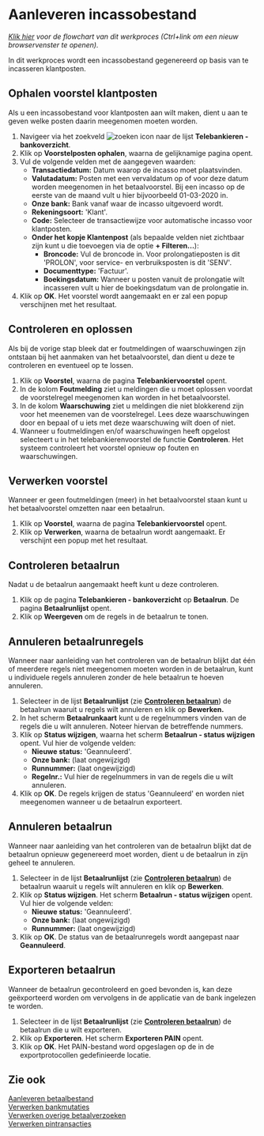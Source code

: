 # Aanleveren incassobestand

*[Klik hier](https://cegeka-dsabestpracticeprocessen.mavimcloud.com//Portal/code?id=6c1&view=Chart&maximize=true) voor de flowchart van dit werkproces (Ctrl+link om een nieuw browservenster te openen).*

In dit werkproces wordt een incassobestand gegenereerd op basis van te incasseren klantposten.

## Ophalen voorstel klantposten

Als u een incassobestand voor klantposten aan wilt maken, dient u aan te geven welke posten daarin meegenomen moeten worden.

1. Navigeer via het zoekveld ![zoeken icon](/assets/images/zoeken.png "zoeken icon") naar de lijst **Telebankieren - bankoverzicht**.
2. Klik op **Voorstelposten ophalen**, waarna de gelijknamige pagina opent.
3. Vul de volgende velden met de aangegeven waarden:
	* **Transactiedatum:** Datum waarop de incasso moet plaatsvinden.
	* **Valutadatum:** Posten met een vervaldatum op of voor deze datum worden meegenomen in het betaalvoorstel. Bij een incasso op de eerste van de maand vult u hier bijvoorbeeld 01-03-2020 in.
	* **Onze bank:** Bank vanaf waar de incasso uitgevoerd wordt.
	* **Rekeningsoort:** 'Klant'.
	* **Code:** Selecteer de transactiewijze voor automatische incasso voor klantposten.
	* **Onder het kopje Klantenpost** (als bepaalde velden niet zichtbaar zijn kunt u die toevoegen via de optie **+ Filteren...**):
		* **Broncode:** Vul de broncode in. Voor prolongatieposten is dit 'PROLON', voor service- en verbruiksposten is dit 'SENV'.
		* **Documenttype:** 'Factuur'.
		* **Boekingsdatum:** Wanneer u posten vanuit de prolongatie wilt incasseren vult u hier de boekingsdatum van de prolongatie in.
4. Klik op **OK**. Het voorstel wordt aangemaakt en er zal een popup verschijnen met het resultaat.

## Controleren en oplossen

Als bij de vorige stap bleek dat er foutmeldingen of waarschuwingen zijn ontstaan bij het aanmaken van het betaalvoorstel, dan dient u deze te controleren en eventueel op te lossen.

1. Klik op **Voorstel**, waarna de pagina **Telebankiervoorstel** opent.
2. In de kolom **Foutmelding** ziet u meldingen die u moet oplossen voordat de voorstelregel meegenomen kan worden in het betaalvoorstel.
3. In de kolom **Waarschuwing** ziet u meldingen die niet blokkerend zijn voor het meenemen van de voorstelregel. Lees deze waarschuwingen door en bepaal of u iets met deze waarschuwing wilt doen of niet.
4. Wanneer u foutmeldingen en/of waarschuwingen heeft opgelost selecteert u in het telebankierenvoorstel de functie **Controleren**. Het systeem controleert het voorstel opnieuw op fouten en waarschuwingen.

## Verwerken voorstel

Wanneer er geen foutmeldingen (meer) in het betaalvoorstel staan kunt u het betaalvoorstel omzetten naar een betaalrun.

1. Klik op **Voorstel**, waarna de pagina **Telebankiervoorstel** opent.
2. Klik op **Verwerken**, waarna de betaalrun wordt aangemaakt. Er verschijnt een popup met het resultaat.

## Controleren betaalrun

Nadat u de betaalrun aangemaakt heeft kunt u deze controleren.

 1. Klik op de pagina **Telebankieren - bankoverzicht** op **Betaalrun**. De pagina **Betaalrunlijst** opent. 
 2. Klik op **Weergeven** om de regels in de betaalrun te tonen. 

## Annuleren betaalrunregels

Wanneer naar aanleiding van het controleren van de betaalrun blijkt dat één of meerdere regels niet meegenomen moeten worden in de betaalrun, kunt u individuele regels annuleren zonder de hele betaalrun te hoeven annuleren.

1. Selecteer in de lijst **Betaalrunlijst** (zie **[Controleren betaalrun](#controleren-betaalrun)**) de betaalrun waaruit u regels wilt annuleren en klik op **Bewerken.**
2. In het scherm **Betaalrunkaart** kunt u de regelnummers vinden van de regels die u wilt annuleren. Noteer hiervan de betreffende nummers.
3. Klik op **Status wijzigen**, waarna het scherm **Betaalrun - status wijzigen** opent. Vul hier de volgende velden:
    * **Nieuwe status:** 'Geannuleerd'.
    * **Onze bank:** (laat ongewijzigd)
    * **Runnummer:** (laat ongewijzigd)
    * **Regelnr.:** Vul hier de regelnummers in van de regels die u wilt annuleren.
4. Klik op **OK**. De regels krijgen de status 'Geannuleerd' en worden niet meegenomen wanneer u de betaalrun exporteert.

## Annuleren betaalrun

Wanneer naar aanleiding van het controleren van de betaalrun blijkt dat de betaalrun opnieuw gegenereerd moet worden, dient u de betaalrun in zijn geheel te annuleren.

1. Selecteer in de lijst **Betaalrunlijst** (zie **[Controleren betaalrun](#controleren-betaalrun)**) de betaalrun waaruit u regels wilt annuleren en klik op **Bewerken**.
2. Klik op **Status wijzigen**. Het scherm **Betaalrun - status wijzigen** opent. Vul hier de volgende velden:
    * **Nieuwe status:** 'Geannuleerd'.
    * **Onze bank:** (laat ongewijzigd)
    * **Runnummer:** (laat ongewijzigd)
3. Klik op **OK**. De status van de betaalrunregels wordt aangepast naar **Geannuleerd**.  

## Exporteren betaalrun

Wanneer de betaalrun gecontroleerd en goed bevonden is, kan deze geëxporteerd worden om vervolgens in de applicatie van de bank ingelezen te worden.

1. Selecteer in de lijst **Betaalrunlijst** (zie **[Controleren betaalrun](#controleren-betaalrun)**) de betaalrun die u wilt exporteren.
2. Klik op **Exporteren**. Het scherm **Exporteren PAIN** opent.
3. Klik op **OK**. Het PAIN-bestand word opgeslagen op de in de exportprotocollen gedefinieerde locatie.

## Zie ook

[Aanleveren betaalbestand](../aanleveren-betaalbestand/)  
[Verwerken bankmutaties](../verwerken-bankmutaties/)  
[Verwerken overige betaalverzoeken](../verwerken-overige-betaalverzoeken/)  
[Verwerken pintransacties](../verwerken-pintransacties/)  
